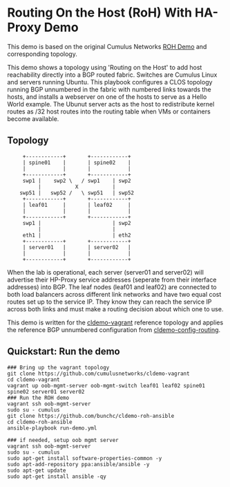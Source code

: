 Routing On the Host (RoH) With HA-Proxy Demo
===========================

This demo is based on the original Cumulus Networks [ROH Demo](https://github.com/CumulusNetworks/cldemo-roh-ansible) and corresponding topology.

This demo shows a topology using 'Routing on the Host' to add host reachability directly into a BGP routed fabric. Switches are Cumulus Linux and servers running Ubuntu. This playbook configures a CLOS topology running BGP unnumbered in the fabric with numbered links towards the hosts, and installs a webserver on one of the hosts to serve as a Hello World example. The Ubunut server acts as the host to redistribute kernel routes as /32 host routes into the routing table when VMs or containers become available.

## Topology
```
     +------------+       +------------+
     | spine01    |       | spine02    |
     |            |       |            |
     +------------+       +------------+
     swp1 |    swp2 \   / swp1    | swp2
          |           X           |
    swp51 |   swp52 /   \ swp51   | swp52
     +------------+       +------------+
     | leaf01     |       | leaf02     |
     |            |       |            |
     +------------+       +------------+
     swp1 |                       | swp2
          |                       |
     eth1 |                       | eth2
     +------------+       +------------+
     | server01   |       | server02   |
     |            |       |            |
     +------------+       +------------+
```


When the lab is operational, each server (server01 and server02) will advertise their HP-Proxy service addresses (seperate from their interface addresses) into BGP. The leaf nodes (leaf01 and leaf02) are connected to both load balancers across different link networks and have two equal cost routes set up to the service IP. They know they can reach the service IP across both links and must make a routing decision about which one to use.

This demo is written for the [cldemo-vagrant](https://github.com/cumulusnetworks/cldemo-vagrant) reference topology and applies the reference BGP unnumbered configuration from [cldemo-config-routing](https://github.com/cumulusnetworks/cldemo-config-routing).

Quickstart: Run the demo
------------------------
    ### Bring up the vagrant topology
    git clone https://github.com/cumulusnetworks/cldemo-vagrant
    cd cldemo-vagrant
    vagrant up oob-mgmt-server oob-mgmt-switch leaf01 leaf02 spine01 spine02 server01 server02
    ### Run the ROH demo
    vagrant ssh oob-mgmt-server
    sudo su - cumulus
    git clone https://github.com/bunchc/cldemo-roh-ansible
    cd cldemo-roh-ansible
    ansible-playbook run-demo.yml

    ### if needed, setup oob mgmt server
    vagrant ssh oob-mgmt-server
    sudo su - cumulus
    sudo apt-get install software-properties-common -y
    sudo apt-add-repository ppa:ansible/ansible -y
    sudo apt-get update
    sudo apt-get install ansible -qy


